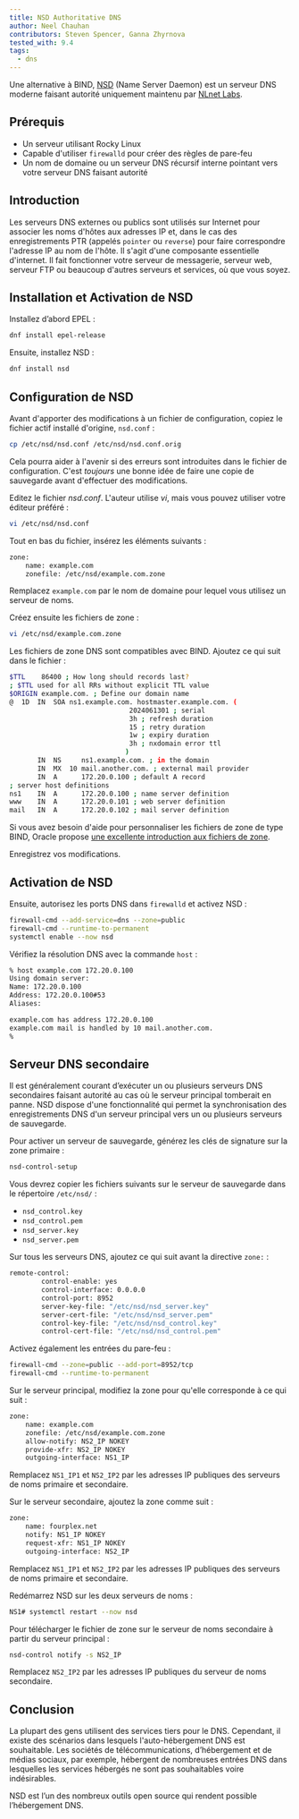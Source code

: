 ```yaml
---
title: NSD Authoritative DNS
author: Neel Chauhan
contributors: Steven Spencer, Ganna Zhyrnova
tested_with: 9.4
tags:
  - dns
---
```


Une alternative à BIND, [NSD](https://www.nlnetlabs.nl/projects/nsd/about/) (Name Server Daemon) est un serveur DNS moderne faisant autorité uniquement maintenu par [NLnet Labs](https://www.nlnetlabs.nl/).

## Prérequis

- Un serveur utilisant Rocky Linux
- Capable d'utiliser `firewalld` pour créer des règles de pare-feu
- Un nom de domaine ou un serveur DNS récursif interne pointant vers votre serveur DNS faisant autorité

## Introduction

Les serveurs DNS externes ou publics sont utilisés sur Internet pour associer les noms d'hôtes aux adresses IP et, dans le cas des enregistrements PTR (appelés `pointer` ou `reverse`) pour faire correspondre l'adresse IP au nom de l'hôte. Il s'agit d'une composante essentielle d'internet. Il fait fonctionner votre serveur de messagerie, serveur web, serveur FTP ou beaucoup d'autres serveurs et services, où que vous soyez.

## Installation et Activation de NSD

Installez d’abord EPEL :

```bash
dnf install epel-release
```

Ensuite, installez NSD :

```bash
dnf install nsd
```

## Configuration de NSD

Avant d'apporter des modifications à un fichier de configuration, copiez le fichier actif installé d'origine, `nsd.conf` :

```bash
cp /etc/nsd/nsd.conf /etc/nsd/nsd.conf.orig
```

Cela pourra aider à l'avenir si des erreurs sont introduites dans le fichier de configuration. C'est _toujours_ une bonne idée de faire une copie de sauvegarde avant d'effectuer des modifications.

Editez le fichier _nsd.conf_. L'auteur utilise _vi_, mais vous pouvez utiliser votre éditeur préféré :

```bash
vi /etc/nsd/nsd.conf
```

Tout en bas du fichier, insérez les éléments suivants :

```bash
zone:
    name: example.com
    zonefile: /etc/nsd/example.com.zone
```

Remplacez `example.com` par le nom de domaine pour lequel vous utilisez un serveur de noms.

Créez ensuite les fichiers de zone :

```bash
vi /etc/nsd/example.com.zone
```

Les fichiers de zone DNS sont compatibles avec BIND. Ajoutez ce qui suit dans le fichier :

```bash
$TTL    86400 ; How long should records last?
; $TTL used for all RRs without explicit TTL value
$ORIGIN example.com. ; Define our domain name
@  1D  IN  SOA ns1.example.com. hostmaster.example.com. (
                              2024061301 ; serial
                              3h ; refresh duration
                              15 ; retry duration
                              1w ; expiry duration
                              3h ; nxdomain error ttl
                             )
       IN  NS     ns1.example.com. ; in the domain
       IN  MX  10 mail.another.com. ; external mail provider
       IN  A      172.20.0.100 ; default A record
; server host definitions
ns1    IN  A      172.20.0.100 ; name server definition
www    IN  A      172.20.0.101 ; web server definition
mail   IN  A      172.20.0.102 ; mail server definition
```

Si vous avez besoin d'aide pour personnaliser les fichiers de zone de type BIND, Oracle propose [une excellente introduction aux fichiers de zone](https://docs.oracle.com/en-us/iaas/Content/DNS/Reference/formattingzonefile.htm).

Enregistrez vos modifications.

## Activation de NSD

Ensuite, autorisez les ports DNS dans `firewalld` et activez NSD :

```bash
firewall-cmd --add-service=dns --zone=public
firewall-cmd --runtime-to-permanent
systemctl enable --now nsd
```

Vérifiez la résolution DNS avec la commande `host` :

```bash
% host example.com 172.20.0.100
Using domain server:
Name: 172.20.0.100
Address: 172.20.0.100#53
Aliases:

example.com has address 172.20.0.100
example.com mail is handled by 10 mail.another.com.
%
```

## Serveur DNS secondaire

Il est généralement courant d’exécuter un ou plusieurs serveurs DNS secondaires faisant autorité au cas où le serveur principal tomberait en panne. NSD dispose d'une fonctionnalité qui permet la synchronisation des enregistrements DNS d'un serveur principal vers un ou plusieurs serveurs de sauvegarde.

Pour activer un serveur de sauvegarde, générez les clés de signature sur la zone primaire :

```bash
nsd-control-setup
```

Vous devrez copier les fichiers suivants sur le serveur de sauvegarde dans le répertoire `/etc/nsd/` :

- `nsd_control.key`
- `nsd_control.pem`
- `nsd_server.key`
- `nsd_server.pem`

Sur tous les serveurs DNS, ajoutez ce qui suit avant la directive `zone:` :

```bash
remote-control:
        control-enable: yes
        control-interface: 0.0.0.0
        control-port: 8952
        server-key-file: "/etc/nsd/nsd_server.key"
        server-cert-file: "/etc/nsd/nsd_server.pem"
        control-key-file: "/etc/nsd/nsd_control.key"
        control-cert-file: "/etc/nsd/nsd_control.pem"
```

Activez également les entrées du pare-feu :

```bash
firewall-cmd --zone=public --add-port=8952/tcp
firewall-cmd --runtime-to-permanent
```

Sur le serveur principal, modifiez la zone pour qu'elle corresponde à ce qui suit :

```bash
zone:
    name: example.com
    zonefile: /etc/nsd/example.com.zone
    allow-notify: NS2_IP NOKEY
    provide-xfr: NS2_IP NOKEY
    outgoing-interface: NS1_IP
```

Remplacez `NS1_IP1` et `NS2_IP2` par les adresses IP publiques des serveurs de noms primaire et secondaire.

Sur le serveur secondaire, ajoutez la zone comme suit :

```bash
zone:
    name: fourplex.net
    notify: NS1_IP NOKEY
    request-xfr: NS1_IP NOKEY
    outgoing-interface: NS2_IP
```

Remplacez `NS1_IP1` et `NS2_IP2` par les adresses IP publiques des serveurs de noms primaire et secondaire.

Redémarrez NSD sur les deux serveurs de noms :

```bash
NS1# systemctl restart --now nsd
```

Pour télécharger le fichier de zone sur le serveur de noms secondaire à partir du serveur principal :

```bash
nsd-control notify -s NS2_IP
```

Remplacez `NS2_IP2` par les adresses IP publiques du serveur de noms secondaire.

## Conclusion

La plupart des gens utilisent des services tiers pour le DNS. Cependant, il existe des scénarios dans lesquels l'auto-hébergement DNS est souhaitable. Les sociétés de télécommunications, d’hébergement et de médias sociaux, par exemple, hébergent de nombreuses entrées DNS dans lesquelles les services hébergés ne sont pas souhaitables voire indésirables.

NSD est l’un des nombreux outils open source qui rendent possible l’hébergement DNS.
